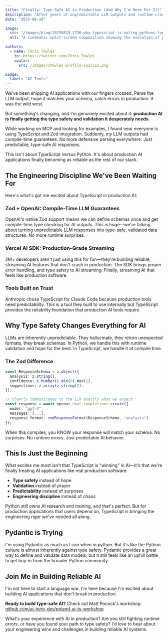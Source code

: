 ```yaml
---
title: "Finally: Type-Safe AI in Production (And Why I'm Here For It)"
description: "After years of unpredictable LLM outputs and runtime crashes, TypeScript is bringing the engineering discipline we've needed all along. Here's why I'm excited about type checking in production AI."
date: "2025-08-19"

image:
  src: "/images/blog/20250819-1730-why-typescript-is-eating-pythons-lunch-in-production-llm-applications.png"
  alt: "A cinematic split-screen composition showing the evolution of production AI development: on the left, Python code and ML models representing research and training (darker, academic feel with neural network visualizations), on the right, TypeScript code with streaming APIs and web interfaces representing production deployment (brighter, modern feel with real-time data flows). The transition between sides flows like a bridge made of glowing code elements and data streams, symbolizing the shift from research to production. Professional photography quality with warm lighting on the TypeScript side and cooler tones on the Python side."

authors:
  - name: Chris Towles
    to: https://twitter.com/Chris_Towles
    avatar:
      src: /images/ctowles-profile-512x512.png

badge:
  label: "AI Tools"
---
```


We've been shipping AI applications with our fingers crossed. Parse the LLM output, hope it matches your schema, catch errors in production. It was the wild west.

But something's changing, and I'm genuinely excited about it: **production AI is finally getting the type safety and validation it desperately needs.**

While working on MCP and looking for examples, I found near everyone is using TypeScript and Zod integration. Suddenly, my LLM outputs had compile-time guarantees. No more defensive parsing everywhere. Just predictable, type-safe AI responses.

This isn't about TypeScript versus Python. It's about production AI applications finally becoming as reliable as the rest of our stack.

## The Engineering Discipline We've Been Waiting For

Here's what's got me excited about TypeScript in production AI:

### Zod + OpenAI: Compile-Time LLM Guarantees

OpenAI's native Zod support means we can define schemas once and get compile-time type checking for AI outputs. This is huge—we're talking about turning unpredictable LLM responses into type-safe, validated data structures. No more runtime surprises.

### Vercel AI SDK: Production-Grade Streaming

2M+ developers aren't just using this for fun—they're building reliable, streaming AI features that don't crash in production. The SDK brings proper error handling, and type safety to AI streaming. Finally, streaming AI that feels like production software.

### Tools Built on Trust

Anthropic chose TypeScript for Claude Code because production tools need predictability. This is a tool they built to use internally but TypeScript provides the reliability foundation that production AI tools require.

## Why Type Safety Changes Everything for AI

LLMs are inherently unpredictable. They hallucinate, they return unexpected formats, they break schemas. In Python, we handle this with runtime validation and hope for the best. In TypeScript, we handle it at compile time.

### The Zod Difference

```typescript
const ResponseSchema = z.object({
  analysis: z.string(),
  confidence: z.number().min(0).max(1),
  suggestions: z.array(z.string())
});

// clearly communicates to the LLM exactly what we expect
const response = await openai.chat.completions.create({
  model: "gpt-4",
  messages: [...],
  response_format: zodResponseFormat(ResponseSchema, "analysis")
});
```

When this compiles, you KNOW your response will match your schema. No surprises. No runtime errors. Just predictable AI behavior.

## This Is Just the Beginning

What excites me most isn't that TypeScript is "winning" in AI—it's that we're finally treating AI applications like real production software:

- **Type safety** instead of hope
- **Validation** instead of prayer
- **Predictability** instead of surprises
- **Engineering discipline** instead of chaos

Python still owns AI research and training, and that's perfect. But for production applications that users depend on, TypeScript is bringing the engineering rigor we've needed all along. 


## Pydantic is Trying

I'm using Pydantic as much as I can when in python. But it's like the Python culture is almost inherently against type safety. 
Pydantic provides a great way to define and validate data models, but it still feels like an uphill battle to get buy-in from the broader Python community.

## Join Me in Building Reliable AI

I'm not here to start a language war. I'm here because I'm excited about building AI applications that don't break in production.

**Ready to build type-safe AI?** Check out Matt Pocock's workshop: [github.com/ai-hero-dev/poland-ai-ts-workshop](https://github.com/ai-hero-dev/poland-ai-ts-workshop)

What's your experience with AI in production? Are you still fighting runtime errors, or have you found your path to type safety? I'd love to hear about your engineering wins and challenges in building reliable AI systems.
